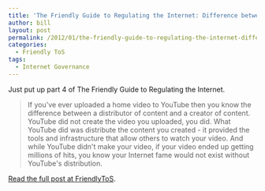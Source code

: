 ```yaml
---
title: 'The Friendly Guide to Regulating the Internet: Difference between a Distributor and a Creator'
author: bill
layout: post
permalink: /2012/01/the-friendly-guide-to-regulating-the-internet-difference-between-a-distributor-and-a-creator/
categories:
  - Friendly ToS
tags:
  - Internet Governance
---
```

Just put up part 4 of The Friendly Guide to Regulating the Internet.

> If you've ever uploaded a home video to YouTube then you know the difference
> between a distributor of content and a creator of content. YouTube did not
> create the video you uploaded, you did. What YouTube did was distribute the
> content you created - it provided the tools and infrastructure that allow
> others to watch your video. And while YouTube didn't make your video, if your
> video ended up getting millions of hits, you know your Internet fame would
> not exist without YouTube's distribution.

[Read the full post at FriendlyToS](http://blog.friendlytos.org/?p=99).
